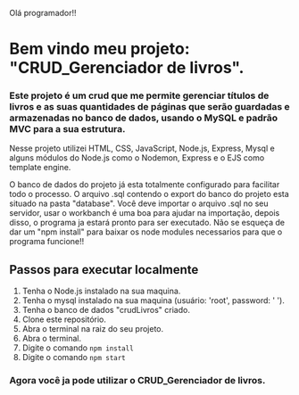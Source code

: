 Olá programador!!
# Bem vindo meu projeto: "CRUD_Gerenciador de livros".
### Este projeto é um crud que me permite gerenciar títulos de livros e as suas quantidades de páginas que serão guardadas e armazenadas no banco de dados, usando o MySQL e padrão MVC para a sua estrutura.
Nesse projeto utilizei HTML, CSS, JavaScript, Node.js, Express, Mysql e alguns módulos do Node.js como o Nodemon, Express e o EJS como template engine.

O banco de dados do projeto já esta totalmente configurado para facilitar todo o processo. O arquivo .sql contendo o export do banco do projeto esta situado na pasta "database".
Você deve importar o arquivo .sql no seu servidor, usar o workbanch é uma boa para ajudar na importação, depois disso, o programa ja estará pronto para ser executado.
Não se esqueça de dar um "npm install" para baixar os node modules necessarios para que o programa funcione!!

## Passos para executar localmente
1. Tenha o Node.js instalado na sua maquina.
2. Tenha o mysql instalado na sua maquina (usuário: 'root', password: ' ').
3. Tenha o banco de dados "crudLivros" criado.
4. Clone este repositório.
5. Abra o terminal na raiz do seu projeto.
6. Abra o terminal.
7. Digite o comando `npm install`
8. Digite o comando `npm start`

### Agora você ja pode utilizar o CRUD_Gerenciador de livros.
